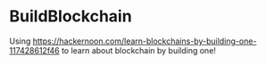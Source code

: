 # BuildBlockchain
Using https://hackernoon.com/learn-blockchains-by-building-one-117428612f46 to learn
about blockchain by building one!
